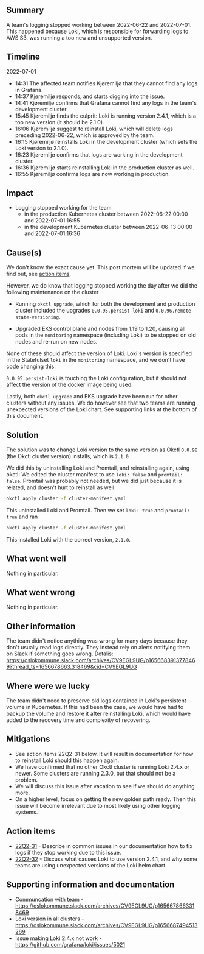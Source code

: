 ## Summary
A team's logging stopped working between 2022-06-22 and 2022-07-01. This happened because Loki, which is responsible for forwarding logs to AWS S3, was running a too new and unsupported version.

## Timeline
2022-07-01

* 14:31 The affected team notifies Kjøremiljø that they cannot find any logs in Grafana.
* 14:37 Kjøremiljø responds, and starts digging into the issue.
* 14:41 Kjøremiljø confirms that Grafana cannot find any logs in the team's development cluster.
* 15:45 Kjøremiljø finds the culprit: Loki is running version 2.4.1, which is a too new version (it should be 2.1.0).
* 16:06 Kjøremiljø suggest to reinstall Loki, which will delete logs preceding 2022-06-22, which is approved by the team.
* 16:15 Kjøremiljø reinstalls Loki in the development cluster (which sets the Loki version to 2.1.0).
* 16:23 Kjøremiljø confirms that logs are working in the development cluster.
* 16:36 Kjøremiljø starts reinstalling Loki in the production cluster as well.
* 16:55 Kjøremiljø confirms logs are now working in production.

## Impact
* Logging stopped working for the team
  * in the production Kubernetes cluster between 2022-06-22 00:00 and 2022-07-01 16:55
  * in the development Kubernetes cluster between  2022-06-13 00:00 and 2022-07-01 16:36

## Cause(s)
We don't know the exact cause yet. This post mortem will be updated if we find out, see [action items](#Action-items).

However, we do know that logging stopped working the day after we did the following maintenance on the cluster

* Running `okctl upgrade`, which for both the development and production cluster included the upgrades `0.0.95.persist-loki` and `0.0.96.remote-state-versioning`. 

* Upgraded EKS control plane and nodes from 1.19 to 1.20, causing all pods in the `monitoring` namespace (including Loki) to be stopped on old nodes and re-run on new nodes.

None of these should affect the version of Loki. Loki's version is specified in the Statefulset `loki` in the `monitoring` namespace, and we don't have code changing this.

`0.0.95.persist-loki` is touching the Loki configuration, but it should not affect the version of the docker image being used.

Lastly, both `okctl upgrade` and EKS upgrade have been run for other clusters without any issues. We do however see that two teams are running unexpected versions of the Loki chart. See supporting links at the bottom of this document.

## Solution
The solution was to change Loki version to the same version as Okctl `0.0.98` (the Okctl cluster version) installs, which is `2.1.0` .

We did this by uninstalling Loki and Promtail, and reinstalling again, using okctl: We edited the cluster manifest to use `loki: false` and `promtail: false`. Promtail was probably not needed, but we did just because it is related, and doesn't hurt to reinstall as well.

```bash
okctl apply cluster -f cluster-manifest.yaml
```

This uninstalled Loki and Promtail. Then we set  `loki: true` and `promtail: true` and ran

```bash
okctl apply cluster -f cluster-manifest.yaml
```

This installed Loki with the correct version, `2.1.0`.

## What went well
Nothing in particular.

## What went wrong
Nothing in particular.

## Other information

The team didn't notice anything was wrong for many days because they don't usually read logs directly. They instead rely on alerts notifying them on Slack if something goes wrong. Detalis: https://oslokommune.slack.com/archives/CV9EGL9UG/p1656683913778469?thread_ts=1656678663.318469&cid=CV9EGL9UG

## Where were we lucky
The team didn't need to preserve old logs contained in Loki's persistent volume in Kubernetes. If this had been the case, we would have had to backup the volume and restore it after reinstalling Loki, which would have added to the recovery time and complexity of recovering.

## Mitigations
* See action items 22Q2-31 below. It will result in documentation for how to reinstall Loki should this happen again.
* We have confirmed that no other Okctl cluster is running Loki 2.4.x or newer. Some clusters are running 2.3.0, but that should not be a problem.
* We will discuss this issue after vacation to see if we should do anything more.
* On a higher level, focus on getting the new golden path ready. Then this issue will become irrelevant due to most likely using other logging systems.

## Action items
* [22Q2-31](https://trello.com/c/K4QykQh0/31-okctio-beskriv-i-common-issues-hvordan-fikse-logging-som-slutter-%C3%A5-funke-pga-loki-24x) - Describe in common issues in our documentation how to fix logs if they stop working due to this issue.
* [22Q2-32](https://trello.com/c/plYjrcfb/32-diskuter-hvordan-loki-i-et-cluster-kunne-f%C3%A5-versjon-241) - Discuss what causes Loki to use version 2.4.1, and why some teams are using unexpected versions of the Loki helm chart.

## Supporting information and documentation
* Communcation with team - https://oslokommune.slack.com/archives/CV9EGL9UG/p1656678663318469
* Loki version in all clusters - https://oslokommune.slack.com/archives/CV9EGL9UG/p1656687494513269
* Issue making Loki 2.4.x not work - https://github.com/grafana/loki/issues/5021



